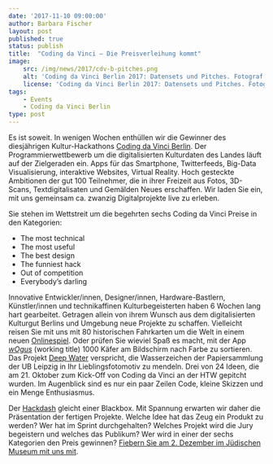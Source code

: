 ```yaml
---
date: '2017-11-10 09:00:00'
author: Barbara Fischer
layout: post
published: true
status: publish
title:  "Coding da Vinci – Die Preisverleihung kommt"
image:
    src: /img/news/2017/cdv-b-pitches.png
    alt: 'Coding da Vinci Berlin 2017: Datensets und Pitches. Fotograf: Wladimir Raizberg; Graphic Recording: Christoph Baierlipp CC-BY 4.0'
    license: 'Coding da Vinci Berlin 2017: Datensets und Pitches. Fotograf: Wladimir Raizberg; Graphic Recording: Christoph Baierlipp CC-BY 4.0'
tags:
    - Events
    - Coding da Vinci Berlin
type: post
---
```

Es ist soweit. In wenigen Wochen enthüllen wir die Gewinner des diesjährigen Kultur-Hackathons [Coding da Vinci Berlin](https://codingdavinci.de/events/berlin/). 
Der Programmierwettbewerb um die digitalisierten Kulturdaten des Landes läuft auf der Zielgeraden ein. Apps für das Smartphone, Twitterfeeds, Big-Data Visualisierung, interaktive Websites, Virtual Reality. 
Hoch gesteckte Ambitionen der gut 100 Teilnehmer, die in ihrer Freizeit aus Fotos, 3D-Scans, Textdigitalisaten und Gemälden Neues erschaffen. 
Wir laden Sie ein, mit uns gemeinsam ca. zwanzig Digitalprojekte live zu erleben. 

Sie stehen im Wettstreit um die begehrten sechs Coding da Vinci Preise in den Kategorien:

<ul>
	<li>The most technical</li>
	<li>The most useful</li>
	<li>The best design</li>
	<li>The funniest hack</li>
	<li>Out of competition</li>
	<li>Everybody’s darling</li>
</ul>

Innovative Entwickler/innen, Designer/innen, Hardware-Bastlern, Künstler/innen und technikaffinen Kulturbegeisterten haben 6 Wochen lang hart gearbeitet. Getragen allein von ihrem Wunsch aus dem digitalisierten Kulturgut Berlins und Umgebung neue Projekte zu schaffen. Vielleicht reisen Sie mit uns mit 80 historischen Fahrkarten um die Welt in einem neuen [Onlinespiel](https://hackdash.org/projects/59eedf7887d0970a0e0a3d1d).  Oder prüfen Sie wieviel Spaß es macht, mit der App [*wOgus*](https://hackdash.org/projects/59edb12387d0970a0e0a3cdb) (working title) 1000 Käfer am Bildschirm nach Farbe zu sortieren. Das Projekt [Deep Water](https://hackdash.org/projects/59ec5de487d0970a0e0a3c90) verspricht, die Wasserzeichen der Papiersammlung der UB Leipzig in Ihr Lieblingsfotomotiv zu mendeln. Drei von 24 Ideen, die am 21. Oktober zum Kick-Off von Coding da Vinci an der HTW gepitcht wurden. Im Augenblick sind es nur ein paar Zeilen Code, kleine Skizzen und ein Menge Enthusiasmus. 

Der [Hackdash](https://hackdash.org/dashboards/cdvb17) gleicht einer Blackbox. Mit Spannung erwarten wir daher die Präsentation der fertigen Projekte. Welche Idee hat das Zeug ein Produkt zu werden? Wer hat im Sprint durchgehalten? Welches Projekt wird die Jury begeistern und welches das Publikum? Wer wird in einer der sechs Kategorien den Preis gewinnen? [Fiebern Sie am 2. Dezember im Jüdischen Museum mit uns mit](https://ti.to/coding-da-vinci-berlin/2017-preisverleihung). 

